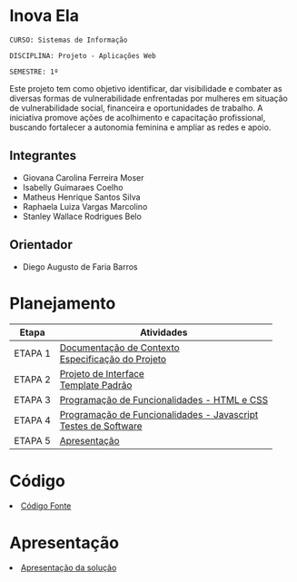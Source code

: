 # Inova Ela

`CURSO: Sistemas de Informação`

`DISCIPLINA: Projeto - Aplicações Web`

`SEMESTRE: 1º`

Este projeto tem como objetivo identificar, dar visibilidade e combater as diversas formas de vulnerabilidade enfrentadas por mulheres em situação de vulnerabilidade social, financeira e oportunidades de trabalho. A iniciativa promove ações de acolhimento e capacitação profissional, buscando fortalecer a autonomia feminina e ampliar as redes e apoio.

## Integrantes

* Giovana Carolina Ferreira Moser
* Isabelly Guimaraes Coelho
* Matheus Henrique Santos Silva
* Raphaela Luiza Vargas Marcolino
* Stanley Wallace Rodrigues Belo
  

## Orientador

* Diego Augusto de Faria Barros

# Planejamento

| Etapa         | Atividades |
|  :----:   | ----------- |
| ETAPA 1         |[Documentação de Contexto](docs/context.md) <br> [Especificação do Projeto](docs/especification.md) |
| ETAPA 2         |[Projeto de Interface](docs/interface.md) <br> [Template Padrão](docs/template.md) |
| ETAPA 3         |[Programação de Funcionalidades - HTML e CSS](docs/development.md) |
| ETAPA 4        |[Programação de Funcionalidades - Javascript](docs/development.md) <br> [Testes de Software ](docs/tests.md) |
| ETAPA 5         | [Apresentação](presentation/README.md) |

# Código

<li><a href="src/README.md"> Código Fonte</a></li>

# Apresentação

<li><a href="presentation/README.md"> Apresentação da solução</a></li>

